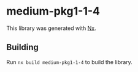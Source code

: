 # medium-pkg1-1-4

This library was generated with [Nx](https://nx.dev).

## Building

Run `nx build medium-pkg1-1-4` to build the library.
